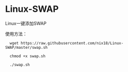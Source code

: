 # Linux-SWAP
Linux一键添加SWAP

使用方法：

      wget https://raw.githubusercontent.com/nix18/Linux-SWAP/master/swap.sh
      
      chmod +x swap.sh
      
      ./swap.sh
